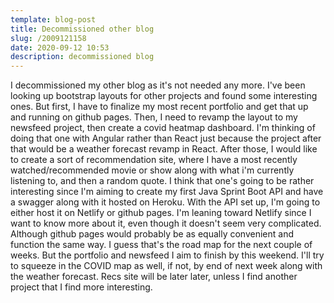```yaml
---
template: blog-post
title: Decommissioned other blog
slug: /2009121158
date: 2020-09-12 10:53
description: decommissioned blog
---
```

I decommissioned my other blog as it's not needed any more.  I've been looking up bootstrap layouts for other projects and found some interesting ones.  But first, I have to finalize my most recent portfolio and get that up and running on github pages.  Then, I need to revamp the layout to my newsfeed project, then create a covid heatmap dashboard.  I'm thinking of doing that one with Angular rather than React just because the project after that would be a weather forecast revamp in React.  After those, I would like to create a sort of recommendation site, where I have a most recently watched/recommended movie or show along with what i'm currently listening to, and then a random quote.  I think that one's going to be rather interesting since I'm aiming to create my first Java Sprint Boot API and have a swagger along with it hosted on Heroku.  With the API set up, I'm going to either host it on Netlify or github pages.  I'm leaning toward Netlify since I want to know more about it, even though it doesn't seem very complicated.  Although github pages would probably be as equally convenient and function the same way.  I guess that's the road map for the next couple of weeks.  But the portfolio and newsfeed I aim to finish by this weekend.  I'll try to squeeze in the COVID map as well, if not, by end of next week along with the weather forecast.  Recs site will be later later, unless I find another project that I find more interesting.